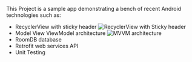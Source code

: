 This Project is a sample app demonstrating a bench of recent Android technologies such as:
- RecyclerView with sticky header
![RecyclerView with Sticky header](https://github.com/younes778/MVVM_with_RoomDB/blob/master/screenshots/Recycler_StickyHeader.png?raw=true)
- Model View ViewModel architecture
![MVVM architecture](https://github.com/younes778/MVVM_with_RoomDB/blob/master/screenshots/MVVM_Architecture.PNG?raw=true)
- RoomDB database
- Retrofit web services API 
- Unit Testing
